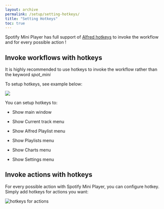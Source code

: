```yaml
---
layout: archive
permalink: /setup/setting-hotkeys/
title: "Setting Hotkeys"
toc: true
---
```


Spotify Mini Player has full support of [Alfred hotkeys](http://support.alfredapp.com/workflows:config:triggers-hotkey) to invoke the workflow and for every possible action !

## Invoke workflows with hotkeys

It is highly recommended to use hotkeys to invoke the workflow rather than the keyword _spot_mini_

To setup hotkeys, see example below:

![](https://dl.dropboxusercontent.com/s/mto0l865gvpnlnn/D953769C-06A0-444C-9181-12CE6EB70993-442-0000132F82B5D22E.gif?dl=0)


You can setup hotkeys to:

* Show main window

* Show Current track menu

* Show Alfred Playlist menu

* Show Playlists menu

* Show Charts menu

* Show Settings menu

## Invoke actions with hotkeys

For every possible action with Spotify Mini Player, you can configure hotkey.
Simply add hotkeys for actions you want:

![hotkeys for actions](http://cl.ly/image/3L3b0Y16041c/Alfred_Preferences.png)